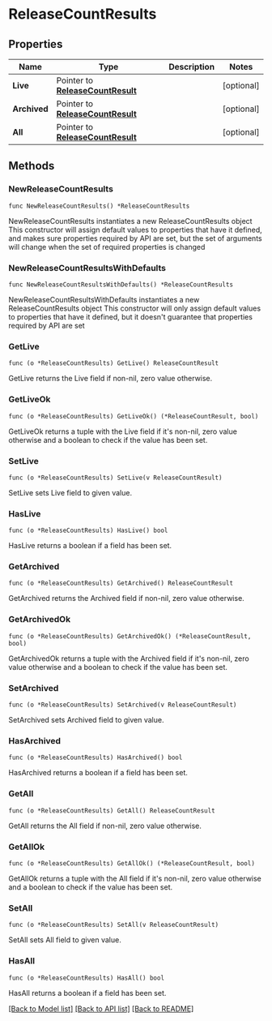 # ReleaseCountResults

## Properties

Name | Type | Description | Notes
------------ | ------------- | ------------- | -------------
**Live** | Pointer to [**ReleaseCountResult**](ReleaseCountResult.md) |  | [optional] 
**Archived** | Pointer to [**ReleaseCountResult**](ReleaseCountResult.md) |  | [optional] 
**All** | Pointer to [**ReleaseCountResult**](ReleaseCountResult.md) |  | [optional] 

## Methods

### NewReleaseCountResults

`func NewReleaseCountResults() *ReleaseCountResults`

NewReleaseCountResults instantiates a new ReleaseCountResults object
This constructor will assign default values to properties that have it defined,
and makes sure properties required by API are set, but the set of arguments
will change when the set of required properties is changed

### NewReleaseCountResultsWithDefaults

`func NewReleaseCountResultsWithDefaults() *ReleaseCountResults`

NewReleaseCountResultsWithDefaults instantiates a new ReleaseCountResults object
This constructor will only assign default values to properties that have it defined,
but it doesn't guarantee that properties required by API are set

### GetLive

`func (o *ReleaseCountResults) GetLive() ReleaseCountResult`

GetLive returns the Live field if non-nil, zero value otherwise.

### GetLiveOk

`func (o *ReleaseCountResults) GetLiveOk() (*ReleaseCountResult, bool)`

GetLiveOk returns a tuple with the Live field if it's non-nil, zero value otherwise
and a boolean to check if the value has been set.

### SetLive

`func (o *ReleaseCountResults) SetLive(v ReleaseCountResult)`

SetLive sets Live field to given value.

### HasLive

`func (o *ReleaseCountResults) HasLive() bool`

HasLive returns a boolean if a field has been set.

### GetArchived

`func (o *ReleaseCountResults) GetArchived() ReleaseCountResult`

GetArchived returns the Archived field if non-nil, zero value otherwise.

### GetArchivedOk

`func (o *ReleaseCountResults) GetArchivedOk() (*ReleaseCountResult, bool)`

GetArchivedOk returns a tuple with the Archived field if it's non-nil, zero value otherwise
and a boolean to check if the value has been set.

### SetArchived

`func (o *ReleaseCountResults) SetArchived(v ReleaseCountResult)`

SetArchived sets Archived field to given value.

### HasArchived

`func (o *ReleaseCountResults) HasArchived() bool`

HasArchived returns a boolean if a field has been set.

### GetAll

`func (o *ReleaseCountResults) GetAll() ReleaseCountResult`

GetAll returns the All field if non-nil, zero value otherwise.

### GetAllOk

`func (o *ReleaseCountResults) GetAllOk() (*ReleaseCountResult, bool)`

GetAllOk returns a tuple with the All field if it's non-nil, zero value otherwise
and a boolean to check if the value has been set.

### SetAll

`func (o *ReleaseCountResults) SetAll(v ReleaseCountResult)`

SetAll sets All field to given value.

### HasAll

`func (o *ReleaseCountResults) HasAll() bool`

HasAll returns a boolean if a field has been set.


[[Back to Model list]](../README.md#documentation-for-models) [[Back to API list]](../README.md#documentation-for-api-endpoints) [[Back to README]](../README.md)


